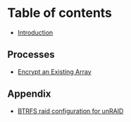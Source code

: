# Table of contents

* [Introduction](README.md)

## Processes

* [Encrypt an Existing Array](processes/encrypt-an-existing-array.md)

## Appendix

* [BTRFS raid configuration for unRAID](appendix/btrfs-raid-configuration-for-unraid.md)

